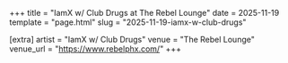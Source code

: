 +++
title = "IamX w/ Club Drugs at The Rebel Lounge"
date = 2025-11-19
template = "page.html"
slug = "2025-11-19-iamx-w-club-drugs"

[extra]
artist = "IamX w/ Club Drugs"
venue = "The Rebel Lounge"
venue_url = "https://www.rebelphx.com/"
+++
